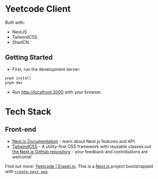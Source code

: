 # Yeetcode Client

Built with:

- NextJS
- TailwindCSS
- ShadCN

## Getting Started

- First, run the development server:

```bash
pnpm install
pnpm dev
```

- Run [http://localhost:3000](http://localhost:3000) with your browser.

# Tech Stack

## Front-end

- [Next.js Documentation](https://nextjs.org/docs) - learn about Next.js features and API.
- [TailwindCSS](https://tailwindcss.com/) - A utility-first CSS framework with reusable classes.out [the Next.js GitHub repository](https://github.com/vercel/next.js) - your feedback and contributions are welcome!

Find out more: [Yeetcode | Eraser.io]([https://app.eraser.io/](https://app.eraser.io/workspace/PnG5Yluj9dpLTMZpRY2X)).
This is a [Next.js](https://nextjs.org) project bootstrapped with [`create-next-app`](https://nextjs.org/docs/app/api-reference/cli/create-next-app).
